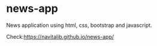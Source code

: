 # news-app
News application using html, css, bootstrap and javascript.

Check:https://navitalib.github.io/news-app/

